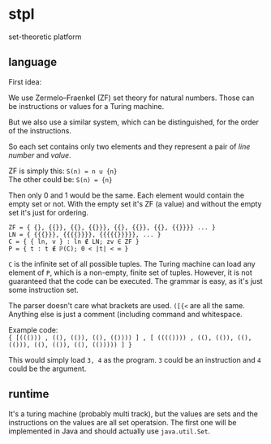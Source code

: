 # stpl
set-theoretic platform


## language

First idea:

We use  Zermelo–Fraenkel (ZF) set theory for natural numbers. Those can be instructions or values for a Turing machine.

But we also use a similar system, which can be distinguished, for the order of the instructions. 

So each set contains only two elements and they represent a pair of _line number_ and _value_.

ZF is simply this: `S(n) = n ∪ {n}`   
The other could be: `S(n) = {n}` 

Then only 0 and 1 would be the same. Each element would contain the empty set or not. With the empty set it's ZF (a value) and without the empty set it's just for ordering.

`ZF = { {}, {{}}, {{}, {{}}}, {{}, {{}}, {{}, {{}}}} ... }`  
`LN = { {{{}}}, {{{{}}}}, {{{{{}}}}}, ... }`   
`C = { { ln, v } : ln ∉ LN; zv ∈ ZF }`   
`P = { t : t ∉ ℙ(C); 0 < |t| < ∞ }`    

`C` is the infinite set of all possible tuples. The Turing machine can load any element of `P`, which is a non-empty, finite set of tuples. However, it is not guaranteed that the code can be executed. The grammar is easy, as it's just some instruction set.

The parser doesn't care what brackets are used. `([{<` are all the same. Anything else is just a comment (including command and whitespace.

Example code:   
`{ [((())) , ((), (()), ((), (()))) ] , [ (((()))) , ((), (()), ((), (())), ((), (()), ((), (())))) ] }`

This would simply load `3, 4` as the program. `3` could be an instruction and `4` could be the argument. 

## runtime

It's a turing machine (probably multi track), but the values are sets and the instructions on the values are all set operatsion.
The first one will be implemented in Java and should actually use `java.util.Set`.

